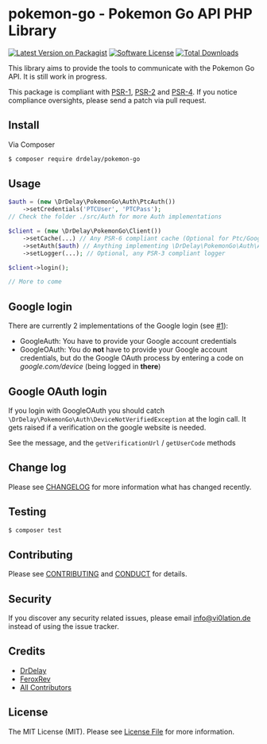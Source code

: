 # pokemon-go - Pokemon Go API PHP Library

[![Latest Version on Packagist][ico-version]][link-packagist]
[![Software License][ico-license]](LICENSE.md)
[![Total Downloads][ico-downloads]][link-downloads]

This library aims to provide the tools to communicate with the Pokemon Go API.
It is still work in progress.

This package is compliant with [PSR-1], [PSR-2] and [PSR-4]. If you notice compliance oversights,
please send a patch via pull request.

[PSR-1]: https://github.com/php-fig/fig-standards/blob/master/accepted/PSR-1-basic-coding-standard.md
[PSR-2]: https://github.com/php-fig/fig-standards/blob/master/accepted/PSR-2-coding-style-guide.md
[PSR-4]: https://github.com/php-fig/fig-standards/blob/master/accepted/PSR-4-autoloader.md

## Install

Via Composer

``` bash
$ composer require drdelay/pokemon-go
```

## Usage

``` php
$auth = (new \DrDelay\PokemonGo\Auth\PtcAuth())
    ->setCredentials('PTCUser', 'PTCPass');
// Check the folder ./src/Auth for more Auth implementations

$client = (new \DrDelay\PokemonGo\Client())
    ->setCache(...) // Any PSR-6 compliant cache (Optional for Ptc/GoogleAuth, **necessary** for GoogleOAuth, recommended always)
    ->setAuth($auth) // Anything implementing \DrDelay\PokemonGo\Auth\AuthInterface
    ->setLogger(...); // Optional, any PSR-3 compliant logger

$client->login();

// More to come
```

## Google login

There are currently 2 implementations of the Google login (see [#1](https://github.com/DrDelay/pokemon-go/pull/1)):
- GoogleAuth: You have to provide your Google account credentials
- GoogleOAuth: You do **not** have to provide your Google account credentials, but do the Google OAuth process by entering a code on *google.com/device* (being logged in **there**)

## Google OAuth login

If you login with GoogleOAuth you should catch `\DrDelay\PokemonGo\Auth\DeviceNotVerifiedException` at the login call. It gets raised if a verification on the google website is needed.

See the message, and the `getVerificationUrl` / `getUserCode` methods

## Change log

Please see [CHANGELOG](CHANGELOG.md) for more information what has changed recently.

## Testing

``` bash
$ composer test
```

## Contributing

Please see [CONTRIBUTING](CONTRIBUTING.md) and [CONDUCT](CONDUCT.md) for details.

## Security

If you discover any security related issues, please email info@vi0lation.de instead of using the issue tracker.

## Credits

- [DrDelay][link-author]
- [FeroxRev](https://github.com/FeroxRev/Pokemon-Go-Rocket-API)
- [All Contributors][link-contributors]

## License

The MIT License (MIT). Please see [License File](LICENSE.md) for more information.

[ico-version]: https://img.shields.io/packagist/v/drdelay/pokemon-go.svg?style=flat-square
[ico-license]: https://img.shields.io/badge/license-MIT-brightgreen.svg?style=flat-square
[ico-downloads]: https://img.shields.io/packagist/dt/drdelay/pokemon-go.svg?style=flat-square

[link-packagist]: https://packagist.org/packages/drdelay/pokemon-go
[link-downloads]: https://packagist.org/packages/drdelay/pokemon-go
[link-author]: https://github.com/DrDelay
[link-contributors]: ../../contributors
